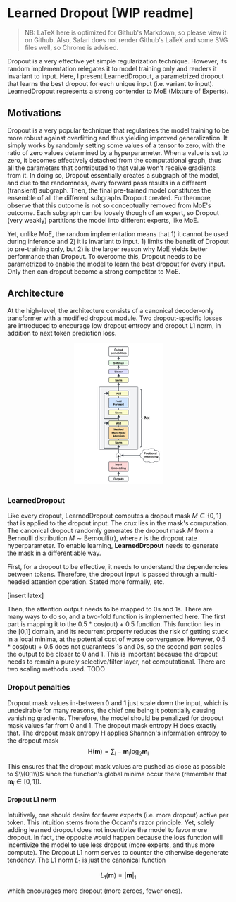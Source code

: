 # Learned Dropout [WIP readme]
> NB: LaTeX here is optimized for Github's Markdown, so please view it on Github. Also, Safari does not render Github's LaTeX and some SVG files well, so Chrome is advised.

Dropout is a very effective yet simple regularization technique. However, its random implementation relegates it to model training only and renders it invariant to input. Here, I present LearnedDropout, a parametrized dropout that learns the best dropout for each unique input (i.e. variant to input). LearnedDropout represents a strong contender to MoE (Mixture of Experts).

## Motivations

Dropout is a very popular technique that regularizes the model training to be more robust against overfitting and thus yielding improved generalization. It simply works by randomly setting some values of a tensor to zero, with the ratio of zero values determined by a hyperparameter. When a value is set to zero, it becomes effectively detached from the computational graph, thus all the parameters that contributed to that value won't receive gradients from it. In doing so, Dropout essentially creates a subgraph of the model, and due to the randomness, every forward pass results in a different (transient) subgraph. Then, the final pre-trained model constitutes the ensemble of all the different subgraphs Dropout created. Furthermore, observe that this outcome is not so conceptually removed from MoE's outcome. Each subgraph can be loosely though of an expert, so Dropout (very weakly) partitions the model into different experts, like MoE.

Yet, unlike MoE, the random implementation means that 1) it cannot be used during inference and 2) it is invariant to input. 1) limits the benefit of Dropout to pre-training only, but 2) is the larger reason why MoE yields better performance than Dropout. To overcome this, Dropout needs to be parametrized to enable the model to learn the best dropout for every input. Only then can dropout become a strong competitor to MoE.

## Architecture

At the high-level, the architecture consists of a canonical decoder-only transformer with a modified dropout module. Two dropout-specific losses are introduced to encourage low dropout entropy and dropout L1 norm, in addition to next token prediction loss.

<div align="center">
  <img src="assets/decoder_diagram.svg" alt="sdasd" width="40%">
</div>

### LearnedDropout

Like every dropout, LearnedDropout computes a dropout mask $M \in \{0, 1\}$ that is applied to the dropout input. The crux lies in the mask's computation. The canonical dropout randomly generates the dropout mask $M$ from a Bernoulli distribution $M \sim \text{Bernoulli}(r)$, where $r$ is the dropout rate hyperparameter. To enable learning, **LearnedDropout** needs to generate the mask in a differentiable way.

First, for a dropout to be effective, it needs to understand the dependencies between tokens. Therefore, the dropout input is passed through a multi-headed attention operation. Stated more formally, etc.

[insert latex]

Then, the attention output needs to be mapped to 0s and 1s. There are many ways to do so, and a two-fold function is implemented here. The first part is mapping it to the 0.5 * cos(out) + 0.5 function. This function lies in the [0,1] domain, and its recurrent property reduces the risk of getting stuck in a local minima, at the potential cost of worse convergence. However, 0.5 * cos(out) + 0.5 does not guarantees 1s and 0s, so the second part scales the output to be closer to 0 and 1. This is important because the dropout needs to remain a purely selective/filter layer, not computational. There are two scaling methods used. TODO

### Dropout penalties

Dropout mask values in-between 0 and 1 just scale down the input, which is undesirable for many reasons, the chief one being it potentially causing vanishing gradients. Therefore, the model should be penalized for dropout mask values far from 0 and 1. The dropout mask entropy $\mathrm{H}$ does exactly that. The dropout mask entropy $\mathrm{H}$ applies Shannon's information entropy to the dropout mask
$$\mathrm{H}(\mathbf{m}) =  \sum_{i}-\mathbf{m}_i\log_2\mathbf{m}_i $$

This ensures that the dropout mask values are pushed as close as possible to $\\{0,1\\}$ since the function's global minima occur there (remember that $\mathbf{m}_i \in [0,1]$).

#### Dropout L1 norm

Intuitively, one should desire for fewer experts (i.e. more dropout) active per token. This intuition stems from the Occam's razor principle. Yet, solely adding learned dropout does not incentivize the model to favor more dropout. In fact, the opposite would happen because the loss function will incentivize the model to use less dropout (more experts, and thus more compute). The Dropout L1 norm serves to counter the otherwise degenerate tendency. The L1 norm ${L_1}$ is just the canonical function

$$ L_1(\mathbf{m}) = |\mathbf{m}|_1$$

which encourages more dropout (more zeroes, fewer ones).
